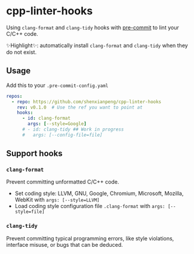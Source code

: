 # cpp-linter-hooks

Using `clang-format` and `clang-tidy` hooks with [pre-commit](https://pre-commit.com/) to lint your C/C++ code.

✨Highlight✨: automatically install `clang-format` and `clang-tidy` when they do not exist.

## Usage

Add this to your `.pre-commit-config.yaml`

```yaml
repos:
  - repo: https://github.com/shenxianpeng/cpp-linter-hooks
    rev: v0.1.0  # Use the ref you want to point at
    hooks:
      - id: clang-format
        args: [--style=Google] 
      # - id: clang-tidy ## Work in progress
      #   args: [--config-file=file]
```

## Support hooks

### `clang-format`

Prevent committing unformatted C/C++ code.

* Set coding style: LLVM, GNU, Google, Chromium, Microsoft, Mozilla, WebKit with `args: [--style=LLVM]`
* Load coding style configuration file `.clang-format` with `args: [--style=file]`

### `clang-tidy`

Prevent committing typical programming errors, like style violations, interface misuse, or bugs that can be deduced.

